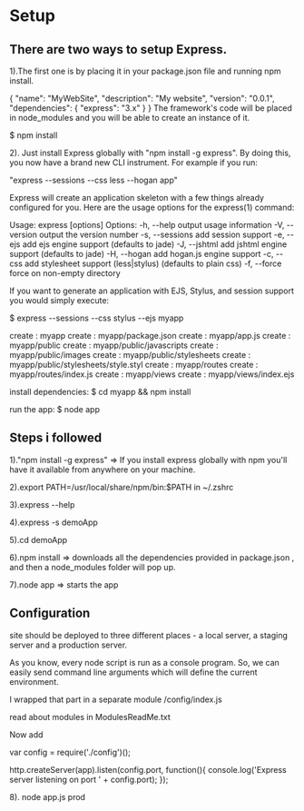 Setup
=====
There are two ways to setup Express. 
------------------------------------



1).The first one is by placing it in your package.json file and running npm install.

{
    "name": "MyWebSite",
    "description": "My website",
    "version": "0.0.1",
    "dependencies": {
        "express": "3.x"
    }
}
The framework's code will be placed in node_modules and you will be able to create an instance of it.

$ npm install




2). Just install Express globally with "npm install -g express".
By doing this, you now have a brand new CLI instrument. For example if you run:

"express --sessions --css less --hogan app"

Express will create an application skeleton with a few things already configured for you. Here are the usage options for the express(1) command:

Usage: express [options]
Options:
  -h, --help          output usage information
  -V, --version       output the version number
  -s, --sessions      add session support
  -e, --ejs           add ejs engine support (defaults to jade)
  -J, --jshtml        add jshtml engine support (defaults to jade)
  -H, --hogan         add hogan.js engine support
  -c, --css   add stylesheet  support (less|stylus) (defaults to plain css)
  -f, --force         force on non-empty directory






If you want to generate an application with EJS, Stylus, and session support you would simply execute:

$ express --sessions --css stylus --ejs myapp

create : myapp
create : myapp/package.json
create : myapp/app.js
create : myapp/public
create : myapp/public/javascripts
create : myapp/public/images
create : myapp/public/stylesheets
create : myapp/public/stylesheets/style.styl
create : myapp/routes
create : myapp/routes/index.js
create : myapp/views
create : myapp/views/index.ejs

install dependencies:
  $ cd myapp && npm install
  
run the app:
  $ node app  





Steps i followed
-----------------
1)."npm install -g express"     => If you install express globally with npm you'll have it available from anywhere on your machine.

2).export PATH=/usr/local/share/npm/bin:$PATH in ~/.zshrc

3).express --help

4).express -s demoApp

5).cd demoApp

6).npm install   => downloads all the dependencies provided in package.json , and then a node_modules folder will pop up.

7).node app      => starts the app


Configuration
--------------
site should be deployed to three different places - a local server, a staging server and a production server.

As you know, every node script is run as a console program. 
So, we can easily send command line arguments which will define the current environment. 

I wrapped that part in a separate module /config/index.js

read about modules in ModulesReadMe.txt


Now  add 

var config = require('./config')();

http.createServer(app).listen(config.port, function(){
    console.log('Express server listening on port ' + config.port);
});



8). node app.js prod 


